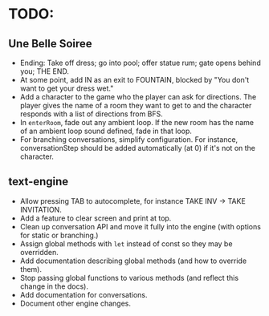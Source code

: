 # TODO:

## Une Belle Soiree
* Ending: Take off dress; go into pool; offer statue rum; gate opens behind you; THE END.
* At some point, add IN as an exit to FOUNTAIN, blocked by "You don't want to get your dress wet."
* Add a character to the game who the player can ask for directions. The player gives the name of a room they want to get to and the character responds with a list of directions from BFS.
* In `enterRoom`, fade out any ambient loop. If the new room has the name of an ambient loop sound defined, fade in that loop.
* For branching conversations, simplify configuration. For instance, conversationStep should be added automatically (at 0) if it's not on the character.

## text-engine
* Allow pressing TAB to autocomplete, for instance TAKE INV -> TAKE INVITATION.
* Add a feature to clear screen and print at top.
* Clean up conversation API and move it fully into the engine (with options for static or branching.)
* Assign global methods with `let` instead of const so they may be overridden.
* Add documentation describing global methods (and how to override them).
* Stop passing global functions to various methods (and reflect this change in the docs).
* Add documentation for conversations.
* Document other engine changes.
